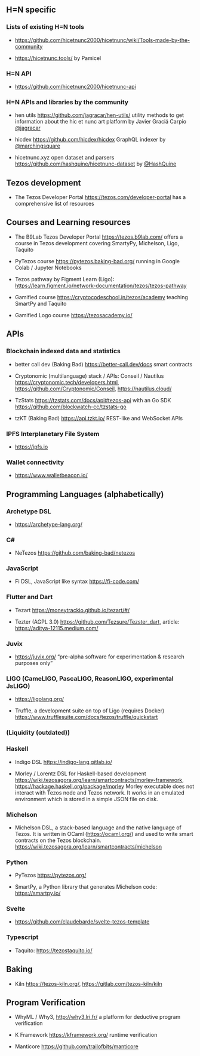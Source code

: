 ## H=N specific

### Lists of existing H=N tools

* https://github.com/hicetnunc2000/hicetnunc/wiki/Tools-made-by-the-community

* https://hicetnunc.tools/ by Pamicel

### H=N API

* https://github.com/hicetnunc2000/hicetnunc-api 

### H=N APIs and libraries by the community

* hen utils https://github.com/jagracar/hen-utils/ utility methods to get information about the hic et nunc art platform by Javier Graciá Carpio [@jagracar](https://twitter.com/jagracar)

* hicdex https://github.com/hicdex/hicdex GraphQL indexer by [@marchingsquare](https://twitter.com/marchingsquare)

* hicetnunc.xyz open dataset and parsers https://github.com/hashquine/hicetnunc-dataset by [@HashQuine](https://twitter.com/HashQuine)

## Tezos development 

* The Tezos Developer Portal https://tezos.com/developer-portal has a comprehensive list of resources

## Courses and Learning resources 

* The B9Lab Tezos Developer Portal https://tezos.b9lab.com/ offers a course in Tezos development covering SmartyPy, Michelson, Ligo, Taquito   

* PyTezos course https://pytezos.baking-bad.org/ running in Google Colab / Jupyter Notebooks

* Tezos pathway by Figment Learn (Ligo): https://learn.figment.io/network-documentation/tezos/tezos-pathway

* Gamified course https://cryptocodeschool.in/tezos/academy teaching SmartPy and Taquito

* Gamified Logo course https://tezosacademy.io/

## APIs

### Blockchain indexed data and statistics 

* better call dev (Baking Bad) https://better-call.dev/docs smart contracts

* Cryptonomic (multilanguage) stack / APIs: Conseil / Nautilus 
https://cryptonomic.tech/developers.html, 
https://github.com/Cryptonomic/Conseil, 
https://nautilus.cloud/ 

* TzStats https://tzstats.com/docs/api#tezos-api with an Go SDK https://github.com/blockwatch-cc/tzstats-go 

* tzKT (Baking Bad) https://api.tzkt.io/ REST-like and WebSocket APIs

### IPFS Interplanetary File System

* https://ipfs.io 

### Wallet connectivity 

* https://www.walletbeacon.io/ 

## Programming Languages (alphabetically)

### Archetype DSL 

* https://archetype-lang.org/ 

### C# 

* NeTezos https://github.com/baking-bad/netezos 

### JavaScript

* Fi DSL, JavaScript like syntax https://fi-code.com/ 

### Flutter and Dart 

* Tezart https://moneytrackio.github.io/tezart/#/

* Tezter (AGPL 3.0) https://github.com/Tezsure/Tezster_dart, article: https://aditya-12115.medium.com/ 

### Juvix 

* https://juvix.org/ “pre-alpha software for experimentation & research purposes only”

### LIGO (CameLIGO, PascaLIGO, ReasonLIGO, experimental JsLIGO) 

* https://ligolang.org/ 

* Truffle, a development suite on top of Ligo (requires Docker)
https://www.trufflesuite.com/docs/tezos/truffle/quickstart 

### (Liquidity (outdated))

### Haskell

* Indigo DSL https://indigo-lang.gitlab.io/ 

* Morley / Lorentz DSL for Haskell-based development https://wiki.tezosagora.org/learn/smartcontracts/morley-framework, https://hackage.haskell.org/package/morley Morley executable does not interact with Tezos node and Tezos network. It works in an emulated environment which is stored in a simple JSON file on disk.

### Michelson

* Michelson DSL, a stack-based language and the native language of Tezos. It is written in OCaml (https://ocaml.org/) and used to write smart contracts on the Tezos blockchain. https://wiki.tezosagora.org/learn/smartcontracts/michelson 

### Python 

* PyTezos https://pytezos.org/ 

* SmartPy, a Python library that generates Michelson code: https://smartpy.io/ 

### Svelte 

* https://github.com/claudebarde/svelte-tezos-template

### Typescript 

* Taquito: https://tezostaquito.io/ 

## Baking 

* Kiln https://tezos-kiln.org/, https://gitlab.com/tezos-kiln/kiln   

## Program Verification

* WhyML / Why3, http://why3.lri.fr/ a platform for deductive program verification

* K Framework https://kframework.org/ runtime verification

* Manticore https://github.com/trailofbits/manticore 
